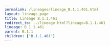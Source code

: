 ```yaml
---
permalink: /lineages/lineage_B.1.1.461.html
layout: lineage_page
title: Lineage B.1.1.461
redirect_to: ../lineage.html?lineage=B.1.1.461
lineage: B.1.1.461
parent: B.1.1
children: ['B.1.1.461']
---
```

